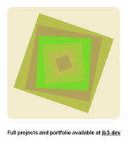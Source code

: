<a href="https://github.com/jb3/fractal"><img width="256px" src="fractal-20251101-193846.png"/></a>

<sub>**Full projects and portfolio available at [jb3.dev](https://jb3.dev/)**</sub>
